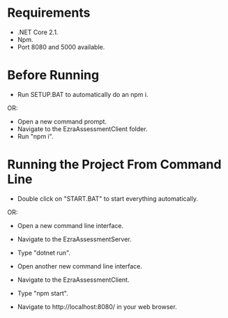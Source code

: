 # Requirements

- .NET Core 2.1.
- Npm.
- Port 8080 and 5000 available.

# Before Running

- Run SETUP.BAT to automatically do an npm i.

OR:

- Open a new command prompt.
- Navigate to the EzraAssessmentClient folder.
- Run "npm i".

# Running the Project From Command Line

- Double click on "START.BAT" to start everything automatically.

OR:

- Open a new command line interface.
- Navigate to the EzraAssessmentServer.
- Type "dotnet run".

- Open another new command line interface.
- Navigate to the EzraAssessmentClient.
- Type "npm start".

- Navigate to http://localhost:8080/ in your web browser.
